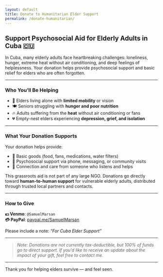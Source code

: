 ```yaml
---
layout: default
title: Donate to Humanitarian Elder Support
permalink: /donate-humanitarian/
---
```


## Support Psychosocial Aid for Elderly Adults in Cuba 🇨🇺

In Cuba, many elderly adults face heartbreaking challenges: loneliness, hunger, extreme heat without air conditioning, and deep feelings of helplessness. Your donation helps provide psychosocial support and basic relief for elders who are often forgotten.

---

### Who You’ll Be Helping

- 🧓 Elders living alone with **limited mobility** or vision  
- 🍽 Seniors struggling with **hunger and poor nutrition**  
- 🔥 Adults suffering from the **heat** without air conditioning or fans  
- 💔 Empty-nest elders experiencing **depression, grief, and isolation**

---

### What Your Donation Supports

Your donation helps provide:

- 🎒 Basic goods (food, fans, medications, water filters)
- 🧠 Psychosocial support via phone, messaging, or community visits
- 🤝 Connection and care from someone who listens and helps

This grassroots aid is not part of any large NGO. Donations go directly toward **human-to-human support** for vulnerable elderly adults, distributed through trusted local partners and contacts.

---

### How to Give

**💵 Venmo**: `@SamuelMarsan`  
**💳 PayPal**: [paypal.me/SamuelMarsan](https://paypal.me/SamuelMarsan)

Please include a note: _“For Cuba Elder Support”_

---

> *Note: Donations are not currently tax-deductible, but 100% of funds go to direct support. If you'd like to receive an update about the impact of your gift, feel free to contact me.*

---

Thank you for helping elders survive — and feel seen.
